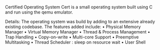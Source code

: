 Certified Operating System
Cert is a small operating system built using C and run using the qemu emulator. 

Details:
The operating system was build by adding to an extensive already existing codebase. The features added include:
•	Physical Memory Manager
•	Virtual Memory Manager
•	Thread & Process Management
•	Trap Handling
•	Copy-on-write 
•	Multi-core Support
•	Preemptive Multitasking
•	Thread Scheduler : sleep on resource wait
•	User Shell 
